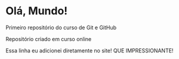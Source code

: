 # Olá, Mundo!
Primeiro repositório do curso de Git e GitHub

Repositório criado em curso online


Essa linha eu adicionei diretamente no site! QUE IMPRESSIONANTE!
